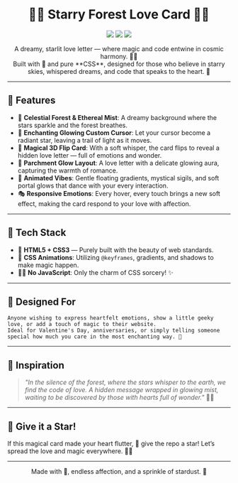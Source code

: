 <h1 align="center">💖✨ Starry Forest Love Card 🌌💌</h1>

<p align="center">
  <img src="https://img.shields.io/badge/romantic-love-ff69b4?style=flat-square&logo=heart" />
  <img src="https://img.shields.io/badge/style-magical-purple?style=flat-square&logo=css3" />
  <img src="https://img.shields.io/badge/made%20with-%E2%9D%A4-CSS?style=flat-square&logo=github" />
</p>

<p align="center">
  A dreamy, starlit love letter — where magic and code entwine in cosmic harmony. 🌠✨<br />
  Built with 💜 and pure **CSS**, designed for those who believe in starry skies, whispered dreams, and code that speaks to the heart. 💌
</p>

---

## 💫 Features

- 🌌 **Celestial Forest & Ethereal Mist**: A dreamy background where the stars sparkle and the forest breathes.
- 💖 **Enchanting Glowing Custom Cursor**: Let your cursor become a radiant star, leaving a trail of light as it moves.
- 💌 **Magical 3D Flip Card**: With a soft whisper, the card flips to reveal a hidden love letter — full of emotions and wonder.
- 📜 **Parchment Glow Layout**: A love letter with a delicate glowing aura, capturing the warmth of romance.
- 🌈 **Animated Vibes**: Gentle floating gradients, mystical sigils, and soft portal glows that dance with your every interaction.
- 🎭 **Responsive Emotions**: Every hover, every touch brings a new soft effect, making the card respond to your love with affection.

---

## 🌸 Tech Stack

- 💅 **HTML5 + CSS3** — Purely built with the beauty of web standards.
- 🎨 **CSS Animations**: Utilizing `@keyframes`, gradients, and shadows to make magic happen.
- 🧙‍♀️ **No JavaScript**: Only the charm of CSS sorcery! ✨

---

## 🌹 Designed For

```text
Anyone wishing to express heartfelt emotions, show a little geeky love, or add a touch of magic to their website.
Ideal for Valentine's Day, anniversaries, or simply telling someone special how much you care in the most enchanting way. 💖
```

---

## 📜 Inspiration

> _"In the silence of the forest, where the stars whisper to the earth, we find the code of love. A hidden message wrapped in glowing mist, waiting to be discovered by those with hearts full of wonder."_ 🌙✨

---

## 🌟 Give it a Star!

If this magical card made your heart flutter, 🌟 give the repo a star! Let’s spread the love and magic everywhere. 💖✨

---

<p align="center">
  Made with 💜, endless affection, and a sprinkle of stardust. 🌟
</p>
